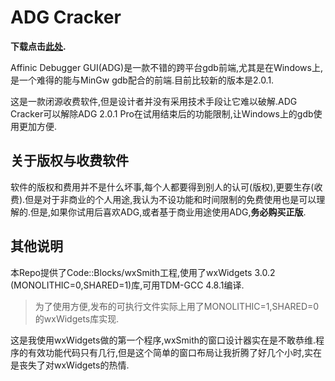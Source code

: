 # ADG Cracker

**下载点击[此处](https://github.com/ricynlee/ADG-Cracker/releases).**

Affinic Debugger GUI(ADG)是一款不错的跨平台gdb前端,尤其是在Windows上,是一个难得的能与MinGw gdb配合的前端.目前比较新的版本是2.0.1.

这是一款闭源收费软件,但是设计者并没有采用技术手段让它难以破解.ADG Cracker可以解除ADG 2.0.1 Pro在试用结束后的功能限制,让Windows上的gdb使用更加方便.

## 关于版权与收费软件

软件的版权和费用并不是什么坏事,每个人都要得到别人的认可(版权),更要生存(收费).但是对于非商业的个人用途,我认为不设功能和时间限制的免费使用也是可以理解的.但是,如果你试用后喜欢ADG,或者基于商业用途使用ADG,**务必购买正版**.

## 其他说明

本Repo提供了Code::Blocks/wxSmith工程,使用了wxWidgets 3.0.2 (MONOLITHIC=0,SHARED=1)库,可用TDM-GCC 4.8.1编译.

> 为了使用方便,发布的可执行文件实际上用了MONOLITHIC=1,SHARED=0的wxWidgets库实现.

这是我使用wxWidgets做的第一个程序,wxSmith的窗口设计器实在是不敢恭维.程序的有效功能代码只有几行,但是这个简单的窗口布局让我折腾了好几个小时,实在是丧失了对wxWidgets的热情.
